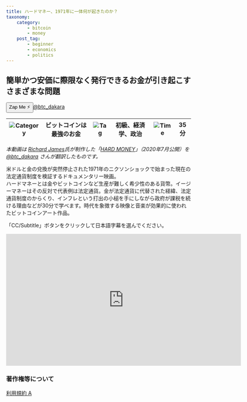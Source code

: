 ```yaml
---
title: ハードマネー、1971年に一体何が起きたのか？
taxonomy:
    category:
        - bitcoin
        - money
    post_tag:
        - beginner
        - economics
        - politics
---
```


## 簡単かつ安価に際限なく発行できるお金が引き起こすさまざまな問題

<div><button class="zap-button" data-npub="npub162mtqyjgtmrdhlras3zyd5nqsysdyhw9fepj242c93uvaxakthzqa7rrj8" data-relays="wss://relay.damus.io,wss://relay.snort.social,wss://nostr.wine,wss://relay.nostr.band">Zap Me ⚡</button><a href="https://twitter.com/btc_dakara">@btc_dakara</a></div>

|  ![Category](/_images/category.png)  |  ビットコインは最強のお金  |  ![Tag](/_images/tag.png)  |  初級、経済学、政治  | ![Time](/_images/timer.png)  |  35分  |
| ---- | ---- | ---- | ---- | ---- | ---- |

*本動画は [Richard James](https://twitter.com/rjames_BTC)氏が制作した「[HARD MONEY](https://www.hardmoneyfilm.com/)」（2020年7月公開）を [@btc_dakara](https://twitter.com/btc_dakara) さんが翻訳したものです。*

米ドルと金の兌換が突然停止された1971年のニクソンショックで始まった現在の法定通貨制度を検証するドキュメンタリー映画。<BR>
ハードマネーとは金やビットコインなど生産が難しく希少性のある貨幣。イージーマネーはその反対で代表例は法定通貨。金が法定通貨に代替された経緯、法定通貨制度のからくり、インフレという打出の小槌を手にしながら政府が課税を続ける理由などが30分で学べます。時代を象徴する映像と音楽が効果的に使われたビットコインアート作品。

「CC/Subtitle」ボタンをクリックして日本語字幕を選んでください。

<center><iframe title="vimeo-player" src="https://player.vimeo.com/video/433038852?h=0e6926713b" width="640" height="360" frameborder="0" allowfullscreen=""></iframe></center>


### 著作権等について
[利用規約 A](https://lostinbitcoin.jp/copyright/#uaa)
